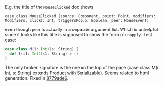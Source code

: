 E.g. the title of the `MouseClicked` doc shows

`case class MouseClicked (source: Component, point: Point, modifiers: Modifiers, clicks: Int, triggersPopup: Boolean, peer: MouseEvent)`

even though `peer` is actually in a separate argument list. Which is unhelpful since it looks like this title is supposed to show the form of `unapply`.
Test case:
```scala
case class M(i: Int)(s: String) {
  def f(i1: Int)(s1: String) = ()
}
```

The only broken signature is the one on the top of the page (case class M(i: Int, s: String) extends Product with Serializable). 
Seems related to html generation.
Fixed in [8779ade6](https://github.com/scala/scala/commit/8779ade6f57ef15a04babf9715bc7ca4cbbdc425).
